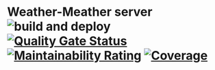 # Weather-Meather server ![build and deploy](https://github.com/sepitmaan/weather-meather-server/workflows/build%20and%20deploy/badge.svg?branch=master) [![Quality Gate Status](https://sonarcloud.io/api/project_badges/measure?project=sepitmaan_weather-meather-server&metric=alert_status)](https://sonarcloud.io/dashboard?id=sepitmaan_weather-meather-server) [![Maintainability Rating](https://sonarcloud.io/api/project_badges/measure?project=sepitmaan_weather-meather-server&metric=sqale_rating)](https://sonarcloud.io/dashboard?id=sepitmaan_weather-meather-server) [![Coverage](https://sonarcloud.io/api/project_badges/measure?project=sepitmaan_weather-meather-server&metric=coverage)](https://sonarcloud.io/dashboard?id=sepitmaan_weather-meather-server) 
